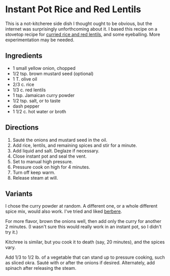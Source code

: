 [Instant Pot]: ../indices/instantPot.html

# Instant Pot Rice and Red Lentils

This is a not-kitcheree side dish I thought ought to be obvious, but the internet was surprisingly unforthcoming about it.  I based this recipe on a stovetop recipe for [curried rice and red lentils](https://kalynskitchen.com/curried-rice-and-red-lentils-best/), and some eyeballing.  More experimentation may be needed.

## Ingredients

* 1 small yellow onion, chopped
* 1/2 tsp. brown mustard seed (optional)
* 1 T. olive oil
* 2/3 c. rice
* 1/3 c. red lentils
* 1 tsp. Jamaican curry powder
* 1/2 tsp. salt, or to taste
* dash pepper
* 1 1/2 c. hot water or broth

## Directions

1. Sauté the onions and mustard seed in the oil.
2. Add rice, lentils, and remaining spices and stir for a minute.
3. Add liquid and salt.  Deglaze if necessary.
4. Close instant pot and seal the vent.  
5. Set to manual high pressure.
6. Pressure cook on high for 4 minutes.
7. Turn off keep warm.
8. Release steam at will.

## Variants

I chose the curry powder at random.  A different one, or a whole different spice mix, would also work.  I've tried and liked [berbere](../appetizers/berbere.md).

For more flavor, brown the onions well, then add only the curry for another 2 minutes.  (I wasn't sure this would really work in an instant pot, so I didn't try it.)

Kitchree is similar, but you cook it to death (say, 20 minutes), and the spices vary.

Add 1/3 to 1/2 lb. of a vegetable that can stand up to pressure cooking, such as sliced okra.  Sauté with or after the onions if desired.  Alternately, add spinach after releasing the steam.

